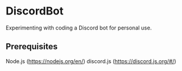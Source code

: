 # DiscordBot
Experimenting with coding a Discord bot for personal use. 

## Prerequisites
Node.js (https://nodejs.org/en/)
discord.js (https://discord.js.org/#/)
